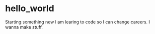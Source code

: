 # hello_world
Starting something new
I am learing to code so I can change careers. I wanna make stuff.
